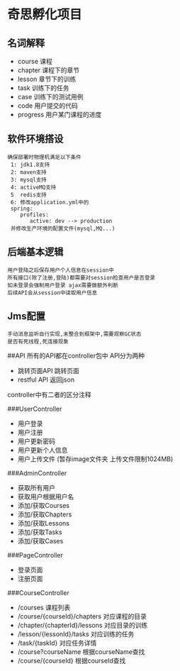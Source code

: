 # 奇思孵化项目

## 名词解释
* course   课程
* chapter  课程下的章节
* lesson   章节下的训练
* task     训练下的任务
* case     训练下的测试用例
* code     用户提交的代码
* progress 用户某门课程的进度

## 软件环境搭设
```shell
确保部署时物理机满足以下条件
 1: jdk1.8支持
 2: maven支持
 3: mysql支持
 4: activeMQ支持
 5  redis支持
 6: 修改application.yml中的
 spring:
    profiles:
       active: dev --> production
 并修改生产环境的配置文件(mysql,MQ...)
```

## 后端基本逻辑
```shell
用户登陆之后保存用户个人信息在session中
所有接口(除了注册,登陆)都需要对session检查用户是否登录
如未登录会强制用户登录 ajax需要做额外判断 
后续API会从session中读取用户信息
```

## Jms配置
```$xslt
手动消息监听自行实现,未整合到框架中,需要观察GC状态
是否有死线程,死连接现象
```
##API
所有的API都在controller包中
API分为两种
* 跳转页面API  跳转页面
* restful API 返回json 

controller中有二者的区分注释

###UserController
* 用户登录
* 用户注册
* 用户更新密码
* 用户更新个人信息
* 用户上传文件 (暂存image文件夹 上传文件限制1024MB)

###AdminController
* 获取所有用户
* 获取用户根据用户名
* 添加/获取Courses
* 添加/获取Chapters
* 添加/获取Lessons
* 添加/获取Tasks
* 添加/获取Cases

###PageController
* 登录页面
* 注册页面

###CourseController
* /courses                     课程列表
* /course/{courseId}/chapters  对应课程的目录
* /chapter/{chapterId}/lessons 对应目录的训练
* /lesson/{lessonId}/tasks     对应训练的任务
* /task/{taskId}               对应任务详情
* /course?courseName           根据courseName查找
* /course/{courseId}           根据courseId查找

